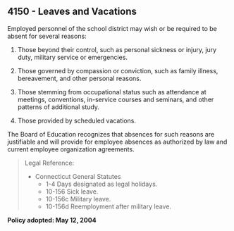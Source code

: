 ## 4150 - Leaves and Vacations

Employed personnel of the school district may wish or be required to be absent for several reasons:

1.  Those beyond their control, such as personal sickness or injury, jury duty, military service or emergencies.

2.  Those governed by compassion or conviction, such as family illness, bereavement, and other personal reasons.

3.  Those stemming from occupational status such as attendance at meetings, conventions, in-service courses and seminars, and other patterns of additional study.

4.  Those provided by scheduled vacations.

The Board of Education recognizes that absences for such reasons are justifiable and will provide for employee absences as authorized by law and current employee organization agreements.

> Legal Reference: 
> 
> * Connecticut General Statutes
>   * 1-4 Days designated as legal holidays.
>   * 10-156 Sick leave.
>   * 10-156c Military leave.
>   * 10-156d Reemployment after military leave.

**Policy adopted:  May 12, 2004**

